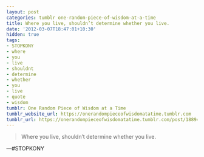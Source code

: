 ```yaml
---
layout: post
categories: tumblr one-random-piece-of-wisdom-at-a-time
title: Where you live, shouldn’t determine whether you live.
date: '2012-03-07T18:47:01+10:30'
hidden: true
tags:
- STOPKONY
- where
- you
- live
- shouldnt
- determine
- whether
- you
- live
- quote
- wisdom
tumblr: One Random Piece of Wisdom at a Time
tumblr_website_url: https://onerandompieceofwisdomatatime.tumblr.com
tumblr_url: https://onerandompieceofwisdomatatime.tumblr.com/post/18894756466/where-you-live-shouldnt-determine-whether-you
---
```

> Where you live, shouldn’t determine whether you live.

—#STOPKONY
